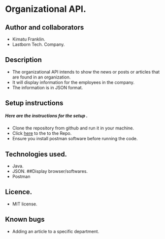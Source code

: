 # Organizational API.

## Author and collaborators
* Kimatu Franklin.
* Lastborn Tech. Company.
## Description
* The organizational API  intends to show the news or posts or articles that are found in an organization.
* It will display information for the employees in the company.
* The information is in JSON format.
## Setup instructions
##### Here are the instructions for the setup .
* Clone the repository from github and run it in your machine.
* Click [here](https://github.com/Franklin-Kimatu/organizationalAPI) to the to the Repo.
* Ensure you install postman software before running the code.
## Technologies used.
* Java.
* JSON.
##Display browser/softwares.
* Postman
## Licence.
* MIT license.

## Known bugs
* Adding an article to a specific department.




